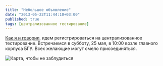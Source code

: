 ```yaml
---
title: "Небольшое объявление"
date: "2013-05-22T11:44:10+03:00"
published: true
tags: [централизованное тестирование]
---
```


[Как я и говорил](/post/centralized-testing-registration/), идем регистрироваться на централизованное
тестирование. Встречаемся в субботу, 25 мая, в 10:00 возле главного корпуса БГУ. Всех желающие могут смело
присоединяться.

![Карта, чтобы не заблудиться](/images/screenshots/bsu-map.png "Карта, чтобы не заблудиться")
